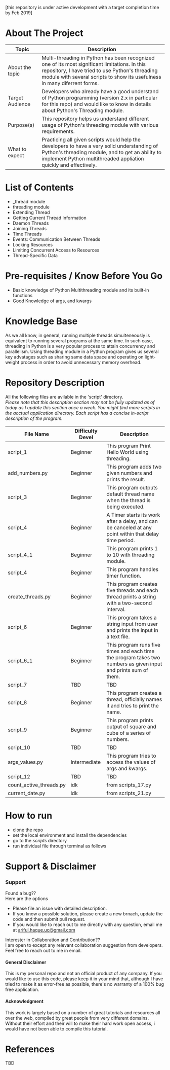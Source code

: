 [this repository is under active development with a target completion time by Feb 2019]

About The Project
=================

Topic | Description
---- | ----
About the topic | Multi-threading in Python has been recognized one of its most significant limitations. In this repository, I have tried to use Python's threading module with several scripts to show its usefulness in many diferrent forms. 
Target Audience | Developers who already have a good understand of Python programming (version 2.x in particular for this repo) and would like to know in details about Python's Threading module. 
Purpose(s) | This repository helps us understand different usage of Python's threading module with various requirements. 
What to expect | Practicing all given scripts would help the developers to have a very solid understanding of Python's threading module, and to get an ability to implement Python multithreaded appliation quickly and effectively. 



List of Contents
============
  - _thread module 
  - threading module
  - Extending Thread 
  - Getting Current Thread Information
  - Daemon Threads 
  - Joining Threads
  - Time Threads
  - Events: Communication Between Threads
  - Locking Resources
  - Limiting Concurrent Access to Resources
  - Thread-Specific Data



Pre-requisites / Know Before You Go
===========
  - Basic knowledge of Python Multithreading module and its built-in functions
  - Good Knowledge of args, and kwargs




Knowledge Base
=========
As we all know, in general, running multiple threads simulteneously is equivalent to running several programs at the same time. In such case, threading in Python is a very popular process to attain concurrency and parallelism. Using threading module in a Python program gives us several key advatages such as sharing same data space and operating on light-weight process in order to avoid unnecessary memory overhead. 



Repository Description
=========
All the following files are avilable in the 'script' directory.
<br /> *Please note that this description section may not be fully updated as of today as I update this section once a week. You might find more scripts in the acctual application directory. Each script has a concise in-script description of the program.*

| File Name | Difficulty Devel | Description |
| --- | --- | --- | 
| script_1 | Beginner | This program Print Hello World using threading. |
| add_numbers.py | Beginner | This program adds two given numbers and prints the result. |
| script_3 | Beginner | This program outputs default thread name when the thread is being executed. |
| script_4 | Beginner | A Timer starts its work after a delay, and can be canceled at any point within that delay time period. |
| script_4_1 | Beginner | This program prints 1 to 10 with threading module. |
| script_4 | Beginner | This program handles timer function. |
| create_threads.py | Beginner | This program creates five threads and each thread prints a string with a two-second interval. |
| script_6 | Beginner | This program takes a string input from user and prints the input in a text file. |
| script_6_1 | Beginner | This program runs five times and each time the program takes two numbers as given input and prints sum of them. |
| script_7 | TBD | TBD |
| script_8 | Beginner | This program creates a thread, officially names it and tries to print the name. |
| script_9 | Beginner | This program prints output of square and cube of a series of numbers. |
| script_10 | TBD | TBD |
| args_values.py | Intermediate | This program tries to access the values of args and kwargs. |
| script_12 | TBD | TBD |
| count_active_threads.py | idk | from scripts_17.py |
| current_date.py | idk | from scripts_21.py |




How to run
==========
  - clone the repo
  - set the local environment and install the dependencies 
  - go to the *scripts* directory
  - run individual file through terminal as follows
  
  
Support & Disclaimer
===
### Support
Found a bug??
<br />Here are the options
  - Please file an issue with detailed description.
  - If you know a possible solution, please create a new brnach, update the code and then submit pull request.
  - If you would  like to reach out to me directly with any question, email me at ariful.haque.uc@gmail.com

Interester in Collaboration and Contribution??
<br /> I am open to except any relevant collaboration suggestion from developers. Feel free to reach out to me in email.

#### General Disclaimer
This is my personal repo and not an official product of any company. If you would like to use this code, please keep it in your mind that, although I have tried to make it as error-free as possible, there's no warranty of a 100% bug free application. 

#### Acknowledgment
This work is largely based on a number of great tutorials and resources all over the web, compiled by great people from very different domains. Without their effort and their will to make their hard work open access, i would have not been able to compile this tutorial. 



References
====
TBD
